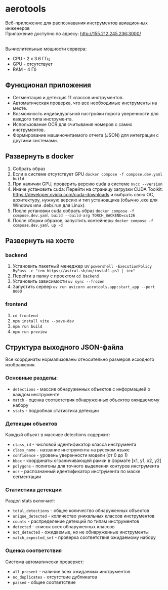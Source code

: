 # aerotools

Веб-приложение для распознавания инструментов авиационных инженеров
<br>Приложение доступно по адресу: http://155.212.245.236:3000/

<br>Вычислительные мощности сервера:
* CPU - 2 x 3.6 ГГц
* GPU - отсутствует
* RAM - 4 Гб


## Функционал приложения
* Сегментация и детекция 11 классов инструментов.
* Автоматическая проверка, что все необходимые инструменты на месте.
* Возможность индивидуальной настройки порога уверенности для каждого типа инструмента.
* Использование OCR для считывания номеров с самих инструментов.
* Формирование машиночитаемого отчета (JSON) для интеграции с другими системами.

## Развернуть в docker
1. Собрать образ
2. Если в системе отсутствует GPU 
    `docker compose -f compose.dev.yaml build`
3. При наличии GPU, проверить версию cuda в системе `nvcc --version`
4. Иначе установить cuda: Перейти на страницу загрузки CUDA Toolkit: https://developer.nvidia.com/cuda-downloads и выбрать свою ОС, архитектуру, нужную версию и тип установщика (обычно .exe для Windows или .deb/.run для Linux).
5. После установки cuda собрать образ `docker compose -f compose.dev.yaml build --build-arg TORCH_BACKEND=cu126`
6. После сборки образов, запустить контейнеры `docker compose -f compose.dev.yaml up -d`

## Развернуть на хосте 
### backend
1. Установить пакетный менеджер uv
`powershell -ExecutionPolicy ByPass -c "irm https://astral.sh/uv/install.ps1 | iex"`
2. Перейти в папку с проектом
`cd backend`
3. Установить зависимости
`uv sync --frozen`
4. Запустить сервер
`uv run uvicorn aerotools.app:start_app --port 8000`

### frontend
1. `cd frontend`
2. `npm install vite --save-dev`
3. `npm run build`
4. `npm run preview`

## Структура выходного JSON-файла
Все координаты нормализованы относительно размеров исходного изображения.

### Основные разделы:
* `detections` - массив обнаруженных объектов с информацией о каждом инструменте
* `match` - оценка соответствия обнаруженных объектов ожидаемому набору
* `stats` - подробная статистика детекции

### Детекции объектов
Каждый объект в массиве detections содержит:
* `class_id` - числовой идентификатор класса инструмента
* `class_name` - название инструмента на русском языке
* `confidence` - уровень уверенности модели (от 0 до 1)
* `bbox` - координаты ограничивающей рамки в формате [x1, y1, x2, y2]
* `polygons` - полигоны для точного выделения контуров инструмента
* `ocr` - распознанный идентификатор инструмента по маске сегментации

### Статистика детекции
Раздел stats включает:
* `total_detections` - общее количество обнаруженных объектов
* `unique_detected` - количество уникальных классов инструментов
* `counts` - распределение детекций по типам инструментов
* `detected` - список всех обнаруженных классов
* `not_detected` - ожидаемые, но не обнаруженные инструменты
* `match_expected_set` - проверка соответствия ожидаемому набору

### Оценка соответствия
Система автоматически проверяет:
* `all_present` - наличие всех ожидаемых инструментов
* `no_duplicates` - отсутствие дубликатов
* `passed` - общее соответствие
